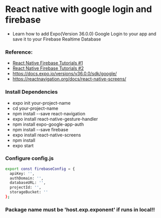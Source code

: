 # React native with google login and firebase 

- Learn how to add Expo(Version 36.0.0) Google Login to your app and save it to your Firebase Realtime Database 

### Reference:
* [React Native Firebase Tutorials #1](https://www.youtube.com/watch?v=ZcaQJoXY-3Q&list=PLy9JCsy2u97nVN5GxrjC6rv9XfyxoDtB_)
* [React Native Firebase Tutorials #2](https://www.youtube.com/watch?v=GZKaVJEd4JU&list=PLy9JCsy2u97nVN5GxrjC6rv9XfyxoDtB_&index=2)
* https://docs.expo.io/versions/v36.0.0/sdk/google/
* https://reactnavigation.org/docs/react-native-screens/

### Install Dependencies

* expo init your-project-name
* cd your-project-name
* npm install --save react-navigation
* expo install react-native-gesture-handler
* npm install expo-google-app-auth
* npm install --save firebase
* expo install react-native-screens
* npm install
* expo start


### Configure config.js 
```sh
export const firebaseConfig = {
  apiKey: '',
  authDomain: '',
  databaseURL: '',
  projectId: '',
  storageBucket: ''
};
```

### Package name must be 'host.exp.exponent' if runs in local!!